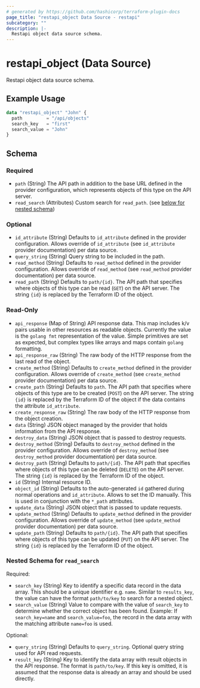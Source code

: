 ```yaml
---
# generated by https://github.com/hashicorp/terraform-plugin-docs
page_title: "restapi_object Data Source - restapi"
subcategory: ""
description: |-
  Restapi object data source schema.
---
```


# restapi_object (Data Source)

Restapi object data source schema.

## Example Usage

```terraform
data "restapi_object" "John" {
  path         = "/api/objects"
  search_key   = "first"
  search_value = "John"
}
```

<!-- schema generated by tfplugindocs -->
## Schema

### Required

- `path` (String) The API path in addition to the base URL defined in the provider configuration, which represents objects of this type on the API server.
- `read_search` (Attributes) Custom search for `read_path`. (see [below for nested schema](#nestedatt--read_search))

### Optional

- `id_attribute` (String) Defaults to `id_attribute` defined in the provider configuration. Allows override of `id_attribute` (see `id_attribute` provider documentation) per data source.
- `query_string` (String) Query string to be included in the path.
- `read_method` (String) Defaults to `read_method` defined in the provider configuration. Allows override of `read_method` (see `read_method` provider documentation) per data source.
- `read_path` (String) Defaults to `path/{id}`. The API path that specifies where objects of this type can be read (`GET`) on the API server. The string `{id}` is replaced by the Terraform ID of the object.

### Read-Only

- `api_response` (Map of String) API response data. This map includes k/v pairs usable in other resources as readable objects. Currently the value is the `golang fmt` representation of the value. Simple primitives are set as expected, but complex types like arrays and maps contain `golang` formatting.
- `api_response_raw` (String) The raw body of the HTTP response from the last read of the object.
- `create_method` (String) Defaults to `create_method` defined in the provider configuration. Allows override of `create_method` (see `create_method` provider documentation) per data source.
- `create_path` (String) Defaults to `path`. The API path that specifies where objects of this type are to be created (`POST`) on the API server. The string `{id}` is replaced by the Terraform ID of the object if the data contains the attribute `id_attribute`.
- `create_response_raw` (String) The raw body of the HTTP response from the object creation.
- `data` (String) JSON object managed by the provider that holds information from the API response.
- `destroy_data` (String) JSON object that is passed to destroy requests.
- `destroy_method` (String) Defaults to `destroy_method` defined in the provider configuration. Allows override of `destroy_method` (see `destroy_method` provider documentation) per data source.
- `destroy_path` (String) Defaults to `path/{id}`. The API path that specifies where objects of this type can be deleted (`DELETE`) on the API server. The string `{id}` is replaced by the Terraform ID of the object.
- `id` (String) Internal resource ID.
- `object_id` (String) Defaults to the auto-generated `id` gathered during normal operations and `id_attribute`. Allows to set the ID manually. This is used in conjunction with the `*_path` attributes.
- `update_data` (String) JSON object that is passed to update requests.
- `update_method` (String) Defaults to `update_method` defined in the provider configuration. Allows override of `update_method` (see `update_method` provider documentation) per data source.
- `update_path` (String) Defaults to `path/{id}`. The API path that specifies where objects of this type can be updated (`PUT`) on the API server. The string `{id}` is replaced by the Terraform ID of the object.

<a id="nestedatt--read_search"></a>
### Nested Schema for `read_search`

Required:

- `search_key` (String) Key to identify a specific data record in the data array. This should be a unique identifier e.g. `name`. Similar to `results_key`, the value can have the format `path/to/key` to search for a nested object.
- `search_value` (String) Value to compare with the value of `search_key` to determine whether the correct object has been found. Example: If `search_key=name` and `search_value=foo`, the record in the data array with the matching attribute `name=foo` is used.

Optional:

- `query_string` (String) Defaults to `query_string`. Optional query string used for API read requests.
- `result_key` (String) Key to identify the data array with result objects in the API response. The format is `path/to/key`. If this key is omitted, it is assumed that the response data is already an array and should be used directly.
